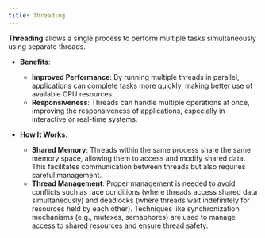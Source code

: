 ```yaml
---
title: Threading
---
```


**Threading** allows a single process to perform multiple tasks simultaneously using separate threads.

- **Benefits**:
  - **Improved Performance**: By running multiple threads in parallel, applications can complete tasks more quickly, making better use of available CPU resources.
  - **Responsiveness**: Threads can handle multiple operations at once, improving the responsiveness of applications, especially in interactive or real-time systems.

- **How It Works**:
  - **Shared Memory**: Threads within the same process share the same memory space, allowing them to access and modify shared data. This facilitates communication between threads but also requires careful management.
  - **Thread Management**: Proper management is needed to avoid conflicts such as race conditions (where threads access shared data simultaneously) and deadlocks (where threads wait indefinitely for resources held by each other). Techniques like synchronization mechanisms (e.g., mutexes, semaphores) are used to manage access to shared resources and ensure thread safety.
